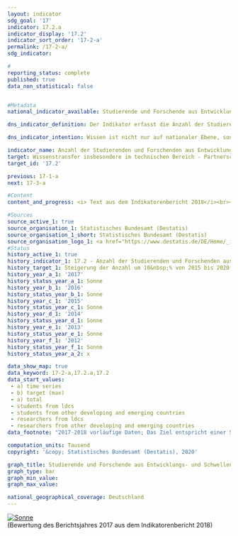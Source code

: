 ```yaml
---                   
layout: indicator                   
sdg_goal: '17'                   
indicator: 17.2.a                   
indicator_display: '17.2'                   
indicator_sort_order: '17-2-a'                   
permalink: /17-2-a/                   
sdg_indicator:                    

#                   
reporting_status: complete                   
published: true                   
data_non_statistical: false                   


#Metadata                   
national_indicator_available: Studierende und Forschende aus Entwicklungs- und Schwellenländern in Deutschland                   

dns_indicator_definition: Der Indikator erfasst die Anzahl der Studierenden und Forschenden aus Entwicklungs- und Schwellenländern pro Jahr bzw. Semester. Hierbei wird die Anzahl der Studierenden und Forschenden aus den am wenigsten entwickelten Ländern (Least Developed Countries, LDCs) gesondert ausgewiesen.                   

dns_indicator_intention: Wissen ist nicht nur auf nationaler Ebene, sondern auch im globalen Maßstab ein zentraler Treiber nachhaltiger Entwicklung. Die Stärkung des internationalen Wissensaustauschs durch Deutschland ist hierfür eine wichtige Maßnahme. Ziel der Bundesregierung ist es deshalb, die Summe der Studierenden und Forschenden aus Entwicklungs- und Schwellenländern von 2015 bis 2020 um 10&nbsp;% zu steigern und die Anzahl anschließend zu verstetigen.                   

indicator_name: Anzahl der Studierenden und Forschenden aus Entwicklungsländern sowie LDCs pro Jahr                   
target: Wissenstransfer insbesondere im technischen Bereich - Partnerschaften zur Erreichung der Ziele                   
target_id: '17.2'                   

previous: 17-1-a                   
next: 17-3-a                   

#Content                    
content_and_progress: <i> Text aus dem Indikatorenbericht 2018</i><br><br>Datengrundlage des Indikators ist sowohl die Studierendenstatistik als auch die Statistik des Hochschulpersonals des Statistischen Bundesamtes. Beides sind Vollerhebungen auf der Basis der Verwaltungsdaten der Hochschulen. Der Indikator umfasst die Studierenden im Wintersemester des jeweiligen Jahres. Die Forschenden werden hingegen zum Stichtag 1. Dezember erhoben. Unter Forschenden wird hierbei das haupt- und nebenberufliche wissenschaftliche Personal an deutschen Hochschulen (ohne studentische Hilfskräfte) verstanden. Promotionsstudierende, die als Studierende an einer Hochschule immatrikuliert sind und zugleich als wissenschaftliches Personal arbeiten, können zu Doppelzählungen im Indikator führen.<br><br>Die Gesamtzahl aller Studierenden und Forschenden aus Entwicklungs- und Schwellenländern an deutschen Hochschulen im Jahr 2017 betrug 247&nbsp;433. Mit 92,9&nbsp;% machten dabei die Studierenden den weitaus größeren Anteil am Wert des Indikators aus.<br><br>Im Wintersemester 2017/18 waren 229&nbsp;881 Studierende aus Entwicklungs- und Schwellenländern an deutschen Hochschulen immatrikuliert. Das entspricht 8,1&nbsp;% aller Immatrikulierten. Die Anzahl der Studierenden aus Entwicklungs- und Schwellenländern ist seit 2005 (126&nbsp;672 Studierende) stetig gestiegen – nur im Jahr 2007 gab es einen Rückgang. Der Anstieg im Wintersemester 2017/18 im Vergleich zum Vorjahr (214&nbsp;813 Studierende im Wintersemester 2016/17) lag bei 7,0&nbsp;%. Im Wintersemester 2017/18 kamen 10&nbsp;574 Studierende aus LDCs und somit 4,5&nbsp;% mehr als im Vorjahr.<br><br>Von den 229&nbsp;881 Studierenden aus Entwicklungs- und Schwellenländern, die im Wintersemester 2017/18 an deutschen Hochschulen immatrikuliert waren, kamen 39&nbsp;338 aus der Türkei, 39&nbsp;541 aus China sowie 17&nbsp;570 Studierende aus Indien. Insgesamt waren 43,2&nbsp;% davon Studentinnen. Während aus den europäischen Entwicklungs- und Schwellenländern mit 53,5&nbsp;% etwa gleich viele Frauen und Männer in Deutschland studieren, kommen aus Ozeanien etwas mehr als ein Drittel Studentinnen (33,3&nbsp;%). Unter den Studierenden aus LDCs betrug der Frauenanteil ein Viertel (25,5&nbsp;%).<br><br>Im Jahr 2017 waren 17&nbsp;552 Forscherinnen und Forscher aus Entwicklungs- und Schwellenländern Teil des wissenschaftlichen Personals an deutschen Hochschulen. Damit machten diese einen Anteil von 4,4&nbsp;% am gesamten wissenschaftlichen Personal an deutschen Hochschulen aus. Im Vergleich zum Vorjahr ist ihre Anzahl um 10,6&nbsp;% gestiegen, seit 2005 hat sie sich mehr als verdoppelt. 649 Forschende kamen im Jahr 2017 aus LDCs (0,2&nbsp;% des gesamten wissenschaftlichen Personals). Im Vorjahr waren es 558 Forschende. Dies entspricht einem Zuwachs von 16,3&nbsp;%.<br><br>Insgesamt steigt die Anzahl der aus Entwicklungs- und Schwellenländern stammenden Studierenden und Forschenden seit dem Jahr 2007 kontinuierlich an. Bei Fortsetzung dieser bisherigen Entwicklung könnte das Ziel für das Jahr 2020 erreicht werden.                   

#Sources
source_active_1: true                           
source_organisation_1: Statistisches Bundesamt (Destatis)                           
source_organisation_1_short: Statistisches Bundesamt (Destatis)                           
source_organisation_logo_1: <a href="https://www.destatis.de/DE/Home/_inhalt.html"><img src="https://g205sdgs.github.io/sdg-indicators/public/logos/destatis.png" alt="Logo Statistisches Bundesamt (Destatis)" title="Klicken Sie hier um zu der Homepage der Organisation zu gelangen" /></a>
#Status                   
history_active_1: true                   
history_indicator_1: 17.2 - Anzahl der Studierenden und Forschenden aus Entwicklungsländern sowie LDCs pro Jahr                   
history_target_1: Steigerung der Anzahl um 10&nbsp;% von 2015 bis 2020, anschließend Verstetigung
history_year_a_1: '2017'                           
history_status_year_a_1: Sonne
history_year_b_1: '2016'                           
history_status_year_b_1: Sonne
history_year_c_1: '2015'                           
history_status_year_c_1: Sonne
history_year_d_1: '2014'                           
history_status_year_d_1: Sonne
history_year_e_1: '2013'                           
history_status_year_e_1: Sonne
history_year_f_1: '2012'                           
history_status_year_f_1: Sonne
history_status_year_a_2: x

data_show_map: true                   
data_keyword: 17-2-a,17.2.a,17.2                   
data_start_values: 
 - a) time series
 - b) target (max)
 - a) total
 - students from ldcs
 - students from other developing and emerging countries
 - researchers from ldcs
 - researchers from other developing and emerging countries                   
data_footnote: "2017-2018 vorläufige Daten; Das Ziel entspricht einer Steigerung der Anzahl der Studierenden und Forschenden um 10&nbsp;% gegenüber 2015 in 2020; LDCs (Least Developed Countries): Am wenigsten entwickelte Länder"                   

computation_units: Tausend                   
copyright: '&copy; Statistisches Bundesamt (Destatis), 2020'                   

graph_title: Studierende und Forschende aus Entwicklungs- und Schwellenländern in Deutschland                   
graph_type: bar                   
graph_min_value:                    
graph_max_value:                    

national_geographical_coverage: Deutschland                   
---
```

<div>                           
  <div class="my-header">                           
    <a href="https://sustainabledevelopment-deutschland.github.io/status/"><img src="https://g205sdgs.github.io/sdg-indicators/public/Wettersymbole/Sonne.png" title="Bei Fortsetzung der Entwicklung beträgt die Abweichung vom Zielwert weniger als 5&nbsp;% der Differenz zwischen Zielwert und aktuellem Wert" alt="Sonne" />                           
    </a>                           
  </div>
  <div class="my-header-note">
    <span>(Bewertung des Berichtsjahres 2017 aus dem Indikatorenbericht 2018)</span>
  </div>                           
</div>
